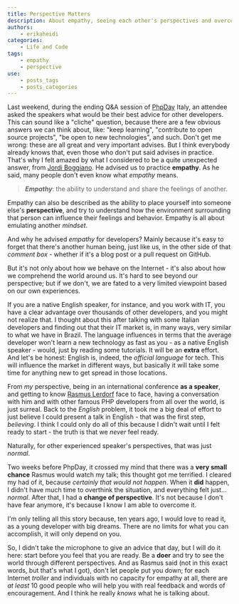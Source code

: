 ```yaml
---
title: Perspective Matters
description: About empathy, seeing each other's perspectives and overcoming fears
authors:
    - erikaheidi
categories:
    - Life and Code
tags:
    - empathy
    - perspective
use:
    - posts_tags
    - posts_categories
---
```


Last weekend, during the ending Q&A session of [PhpDay](http://2014.phpday.it/) Italy, an attendee asked the speakers what would be their best advice for other developers. This can sound like a "cliche" question, because there are a few obvious answers we can think about, like: "keep learning", "contribute to open source projects", "be open to new technologies", and such. Don't get me wrong: these are all great and very important advises. But I think everybody already knows that, even those who don't put said advises in practice. That's why I felt amazed by what I considered to be a quite unexpected answer, from [Jordi Boggiano](https://twitter.com/seldaek). He advised us to practice **empathy**. As he said, many people don't even know what _empathy_ means.

> **_Empathy_**: the ability to understand and share the feelings of another.

Empathy can also be described as the ability to place yourself into someone else's **perspective**, and try to understand how the environment surrounding that person can influence their feelings and behavior. Empathy is all about emulating another _mindset_.

And why he advised _empathy_ for developers? Mainly because it's easy to forget that there's another human being, just like us, in the other side of that _comment box_ - whether if it's a blog post or a pull request on GitHub. 

But it's not only about how we behave on the Internet - it's also about how we comprehend the world around us. It's hard to see beyond our perspective; but if we don't, we are fated to a very limited viewpoint based on our own experiences.

If you are a native English speaker, for instance, and you work with IT, you have a clear advantage over thousands of other developers, and you might not realize that. I thought about this after talking with some Italian developers and finding out that their IT market is, in many ways, very similar to what we have in Brazil.  The language influences in terms that the average developer won't learn a new technology as fast as you - as a native English speaker - would, just by reading some tutorials. It will be an **extra** effort. And let's be honest: English is, indeed, the _official language_ for tech. This will influence the market in different ways, but basically it will take some time for anything new to get spread in those locations.

From _my_ perspective, being in an international conference **as a speaker**, and getting to know [Rasmus Lerdorf](https://twitter.com/rasmus) face to face, having a conversation with him and with other famous PHP developers from all over the world, is just surreal. Back to the _English_ problem, it took me a big deal of effort to just believe I could present a talk in English - that was the first step, _believing_. I think I could only do all of this because I didn't wait until I felt ready to start - the truth is that we _never_ feel ready.

Naturally, for other experienced speaker's perspectives, that was just _normal_.

Two weeks before PhpDay, it crossed my mind that there was a **very small chance** Rasmus would watch my talk; this thought got me terrified. I cleared my had of it, because _certainly that would not happen_. When it **did** happen, I didn't have much time to overthink the situation, and everything felt just... _normal_. After that, I had a **change of perspective**. It's not because I don't have fear anymore, it's because I know I am able to overcome it.

I'm only telling all this story because, ten years ago, I would love to read it, as a young developer with big dreams. There are no limits for what you can accomplish, it will only depend on you.

So, I didn't take the microphone to give an advice that day, but I will do it here: start before you feel that you are ready. Be a **doer** and try to see the world through different perspectives. And as Rasmus said (not in this exact words, but that's what I got), don't let people put you down; for each Internet _troller_ and individuals with no capacity for empathy at all, there are _at least_ 10 good people who will help you with real feedback and words of encouragement. And I think he really _knows_ what he is talking about.


